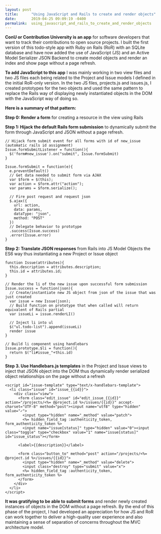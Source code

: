 ```yaml
---
layout: post
title:      "Using JavaScript and Rails to create and render objects"
date:       2019-04-25 09:09:19 -0400
permalink:  using_javascript_and_rails_to_create_and_render_objects
---
```



**ConU or Contribution University is an app** for software developers that want to track their contributions to open source projects. I built the first version of this todo-style app with Ruby on Rails (RoR) with an SQLite database and have now added the use of JavaScript (JS) and an Active Model Serializer JSON Backend to create model objects and render an index and show page without a page refresh.

**To add JavaScript to this app** I was mainly working in two view files and two JS files each being related to the Project and Issue models I defined in the initial RoR-only version. In the two JS files, projects.js and issues.js, I created prototypes for the two objects and used the same pattern to replace the Rails way of displaying newly instantiated objects in the DOM with the JavaScript way of doing so.

**Here is a summary of that pattern:**

**Step 0: Render a form** for creating a resource in the view using Rails

**Step 1: Hijack the default Rails form submission** to dynamically submit the form through JavaScript and JSON without a page refresh.

```
// Hijack form submit event for all forms with id of new_issue (automatic rails id assignment)
Issue.formSubmitListener = function(){
  $('form#new_issue').on("submit", Issue.formSubmit)
}

Issue.formSubmit = function(e){
  e.preventDefault()
  // Get data needed to submit form via AJAX
  var $form = $(this);
  var action = $form.attr("action");
  var params = $form.serialize();

  // Fire post request and request json
  $.ajax({
    url: action,
    data: params,
    dataType: "json",
    method: "POST"
  })
  // Delegate behavior to prototype
  .success(Issue.success)
  .error(Issue.error)
}
```

**Step 2: Translate JSON responses** from Rails into JS Model Objects the ES6 way thus instantiating a new Project or Issue object 

```
function Issue(attributes){
  this.description = attributes.description;
  this.id = attributes.id;
}

// Render the li of the new issue upon successful form submission
Issue.success = function(json){
  // Create/instantiate new JS object from json of the issue that was just created
  var issue = new Issue(json);
  // Build function on prototype that when called will return equivalent of Rails partial
  var issueLi = issue.renderLI()

  // Inject li into ul
  $("ul.todo-list").append(issueLi)
  render issue
}

// Build li component using handlebars
Issue.prototype.$li = function(){
  return $("li#issue_"+this.id)
}
```

**Step 3. Use Handlebars.js templates** in the Project and Issue views to inject that JSON object into the DOM thus dynamically render serialized object relationships on the page without a refresh 

```
<script id="issue-template" type="text/x-handlebars-template">
  <li class="issue" id="issue_{{id}}">
    <div class="view">
      <form class="edit_issue" id="edit_issue_{{id}}" action="/projects/<%= @project.id %>/issues/{{id}}" accept-charset="UTF-8" method="post"><input name="utf8" type="hidden" value="✓">
        <input type="hidden" name="_method" value="patch">
        <%= hidden_field_tag :authenticity_token, form_authenticity_token %>
        <input name="issue[status]" type="hidden" value="0"><input class="toggle" type="checkbox" value="1" name="issue[status]" id="issue_status"></form>

      <label>{{description}}</label>

      <form class="button_to" method="post" action="/projects/<%= @project.id %>/issues/{{id}}">
        <input type="hidden" name="_method" value="delete">
        <input class="destroy" type="submit" value="x">
        <%= hidden_field_tag :authenticity_token, form_authenticity_token %>
      </form>
    </div>
  </li>
</script>
```

**It was gratifying to be able to submit forms** and render newly created instances of objects in the DOM without a page refresh. By the end of this phase of the project, I had developed an appreciation for how JS and RoR can work together to deliver a high-quality user experience and also maintaining a sense of separation of concerns throughout the MVC architecture model.
